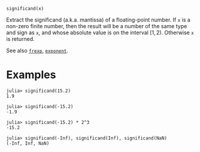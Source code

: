 ```
significand(x)
```

Extract the significand (a.k.a. mantissa) of a floating-point number. If `x` is a non-zero finite number, then the result will be a number of the same type and sign as `x`, and whose absolute value is on the interval $[1,2)$. Otherwise `x` is returned.

See also [`frexp`](@ref), [`exponent`](@ref).

# Examples

```jldoctest
julia> significand(15.2)
1.9

julia> significand(-15.2)
-1.9

julia> significand(-15.2) * 2^3
-15.2

julia> significand(-Inf), significand(Inf), significand(NaN)
(-Inf, Inf, NaN)
```
